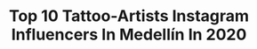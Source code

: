 ---
title: Top 10 Tattoo-Artists Instagram Influencers In Medellín In 2020
description: >-
  Find top tattoo-artists Instagram influencers in Medellín in 2020. Most popular hashtags: #tattoo #tattooart #ink #colombia.
platform: Instagram
profiles:
  - username: "hernanyepes_art"
    fullname: >-
      ⭕Hernan Yepes
    location: "Colombia"
    followers: 73968
    engagement: 215
    commentsToLikes: 0.029880
    avatar: "https://scontent-lhr8-1.cdninstagram.com/v/t51.2885-19/s320x320/22344727_1882670922046330_5116491086847541248_n.jpg?_nc_ht=scontent-lhr8-1.cdninstagram.com&_nc_ohc=cVPVxdl3vYEAX9RwPao&oh=35f6a0f33be20c3aa76cb8bcd09e3b0a&oe=5EB9D215"
    verified: false
    hashtags: "#tattoocollecte, #realistictattoo, #dobleexposicion, #milanotattooconvention"
  - username: "juanpajo"
    fullname: >-
      pajo
    location: "Colombia"
    followers: 95553
    engagement: 52
    commentsToLikes: 0.025610
    avatar: "https://scontent-iad3-1.cdninstagram.com/v/t51.2885-19/s320x320/85048227_504938800225177_2865865040479649792_n.jpg?_nc_ht=scontent-iad3-1.cdninstagram.com&_nc_ohc=ePrCPxuRRjoAX886eTG&oh=fb0394978fcf9d0dca99f43e7520b4ad&oe=5E89C11D"
    verified: false
    hashtags: ""
  - username: "carlos_piedrahita_art"
    fullname: >-
      ℭ𝔞𝔯𝔩𝔬𝔰 𝔓𝔦𝔢𝔡𝔯𝔞𝔥𝔦𝔱𝔞
    location: "Colombia"
    followers: 55868
    engagement: 325
    commentsToLikes: 0.032681
    avatar: "https://scontent-lhr8-1.cdninstagram.com/v/t51.2885-19/s320x320/70319240_2409568259258933_6871766194051874816_n.jpg?_nc_ht=scontent-lhr8-1.cdninstagram.com&_nc_ohc=CHAAoDCWopEAX8vsrED&oh=a5e9daee106fb35f414693a21b046d4e&oe=5EBC7CF1"
    verified: false
    hashtags: "#painted, #eagletattoo, #tattooink, #tatted"
  - username: "cesarcardenas93"
    fullname: >-
      Cesar Cardenas
    location: "Colombia"
    followers: 36549
    engagement: 137
    commentsToLikes: 0.019653
    avatar: "https://scontent-lht6-1.cdninstagram.com/v/t51.2885-19/s320x320/90341906_905437073221166_3097225484082085888_n.jpg?_nc_ht=scontent-lht6-1.cdninstagram.com&_nc_ohc=6Pb5fpS1HLEAX9Xu0tS&oh=53c6abd81f5d257be829f3fce09b323d&oe=5EB1BFFF"
    verified: false
    hashtags: "#tattoos, #medellincity, #2020, #feliza"
  - username: "danielgram99"
    fullname: >-
      Daniel Dominguez
    location: "Colombia"
    followers: 15119
    engagement: 250
    commentsToLikes: 0.202824
    avatar: "https://scontent-amt2-1.cdninstagram.com/v/t51.2885-19/s320x320/68891183_321683565308087_2583344140448169984_n.jpg?_nc_ht=scontent-amt2-1.cdninstagram.com&_nc_ohc=MChMkn2HST4AX-XS0RQ&oh=ffc9bbf7a92fc0db9dee0263fa8fa79b&oe=5EB936E2"
    verified: false
    hashtags: "#influenciadores, #edicion, #gafas, #frio"
  - username: "sebastiancarvajal.art"
    fullname: >-
      Latinta Tattoo
    location: "Colombia"
    followers: 54252
    engagement: 330
    commentsToLikes: 0.056411
    avatar: "https://scontent-lht6-1.cdninstagram.com/v/t51.2885-19/s320x320/65638537_2413928655492169_6153309437781082112_n.jpg?_nc_ht=scontent-lht6-1.cdninstagram.com&_nc_ohc=WBpHo_48A3EAX9cih9p&oh=c6dcae7f4e0b188cad39dfae5fbd252e&oe=5EBACB25"
    verified: false
    hashtags: "#inki, #teamlatinta, #mermaids, #tattooed"
  - username: "pabon.art"
    fullname: >-
      Jhonatan Pabon
    location: "Colombia"
    followers: 30100
    engagement: 147
    commentsToLikes: 0.050831
    avatar: "https://scontent-lhr8-1.cdninstagram.com/v/t51.2885-19/s320x320/54732049_463878127688774_882288421215666176_n.jpg?_nc_ht=scontent-lhr8-1.cdninstagram.com&_nc_ohc=BFSkIrdK7o4AX-x973T&oh=1afc49ffd694374ea043f091364341a9&oe=5EBCBB14"
    verified: false
    hashtags: "#portrait, #bodyart, #father, #lion"
  - username: "ginofragz"
    fullname: >-
      Gino c Giménez
    location: "Colombia"
    followers: 18852
    engagement: 242
    commentsToLikes: 0.031759
    avatar: "https://scontent-bos3-1.cdninstagram.com/v/t51.2885-19/s320x320/67892420_591634384701561_4468399870708809728_n.jpg?_nc_ht=scontent-bos3-1.cdninstagram.com&_nc_ohc=LQs9kLYDulwAX_KgnL7&oh=3de1b445d5b81a419129ee5d6b964e83&oe=5EB50C66"
    verified: false
    hashtags: "#elpobladomedellin, #fanartattoo, #tattoo, #medellincolombia"
  - username: "alain_rocben"
    fullname: >-
      Alain
    location: "Colombia"
    followers: 385761
    engagement: 87
    commentsToLikes: 0.035179
    avatar: "https://scontent-atl3-1.cdninstagram.com/v/t51.2885-19/s320x320/92495595_250852562975237_957669396522729472_n.jpg?_nc_ht=scontent-atl3-1.cdninstagram.com&_nc_ohc=omTKV8RK3WkAX-cB6f0&oh=d3a38fd4ae21221cff85b9ff11f132a3&oe=5EBC365B"
    verified: true
    hashtags: "#lookslikefilm, #grafiti, #sportmotivation, #tattoomodel"
  - username: "anidesaubes"
    fullname: >-
      Ani des Aubes
    location: "Colombia"
    followers: 20430
    engagement: 305
    commentsToLikes: 0.013236
    avatar: "https://scontent-lhr8-1.cdninstagram.com/v/t51.2885-19/s320x320/67627688_377937262886008_7488238788670390272_n.jpg?_nc_ht=scontent-lhr8-1.cdninstagram.com&_nc_ohc=Ec00dochj3YAX-FLIm-&oh=79cb9b9d6a8884a432b10e1ca614f1ef&oe=5EBC2CE8"
    verified: false
    hashtags: "#feminity, #hearttattoo, #colortattoo, #bogotatattoo"
---